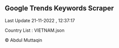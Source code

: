 

## Google Trends Keywords Scraper 
 
Last Update 21-11-2022 , 12:37:17

Country List :
VIETNAM.json



© Abdul Muttaqin 
